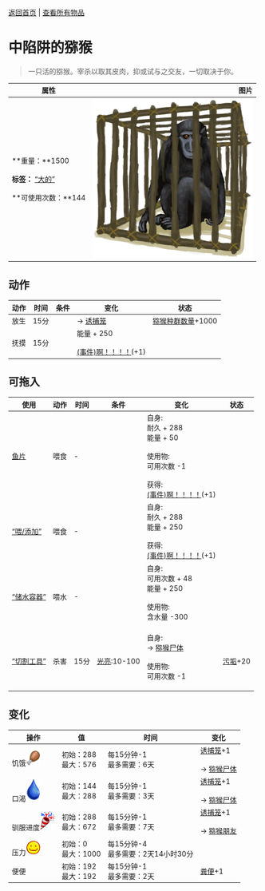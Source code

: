 [返回首页](index.md)   |  [查看所有物品](object.md)
# 中陷阱的猕猴  
> 一只活的猕猴。宰杀以取其皮肉，抑或试与之交友，一切取决于你。  
  
  属性  |   图片   
 ----  |  ----:   
 **重量：**1500<br><br>**标签：**	[“大的”](tag_Large.md)<br><br>**可使用次数：**144  |  ![](Sprite/CageMacaque.png)   
  
## 动作  
动作  |  时间  |  条件  |  变化  |  状态  
----  |  ----  |  ----  |  ----  |  ----  
放生  |  15分  |    |  → [诱捕笼](CageTrap.md)<br>  |  [猕猴种群数量](Pop_Macaque.md)+1000  
抚摸  |  15分  |    |  能量 + 250<br><br>[(事件)啊！！！！](Event_MacaqueFriendAnger.md)(+1)  |    
## 可拖入  
使用  |  动作  |  时间  |  条件  |  变化  |  状态  
----  |  ----  |  ----  |  ----  |  ----  |  ----  
[鱼片](FishSlices.md)  |  喂食  |  -  |    |  自身:<br>耐久 + 288<br>能量 + 50<br><br>使用物:<br>可用次数  -1<br><br>获得:<br>[(事件)啊！！！！](Event_MacaqueFriendAnger.md)(+1)<br>  |    
[“喂/添加”](tag_Feed.md)  |  喂食  |  -  |    |  自身:<br>耐久 + 288<br>能量 + 250<br><br>获得:<br>[(事件)啊！！！！](Event_MacaqueFriendAnger.md)(+1)<br>  |    
[“储水容器”](tag_WaterContainer.md)  |  喂水  |  -  |    |  自身:<br>可用次数 + 48<br>能量 + 250<br><br>使用物:<br>含水量  -300<br><br>  |    
[“切割工具”](tag_Cutter.md)  |  杀害  |  15分  |  [光亮](Light.md):10-100  |  自身:<br>→ [猕猴尸体](MacaqueCarcass.md)<br><br>使用物:<br>可用次数  -1<br><br>  |  [污垢](Filth.md)+20  
## 变化  
操作  |  值  |  时间  |  变化  
----  |  ----  |  ----  |  ----  
饥饿<img decoding="async" src="Sprite/Hunger.png" style="width:30px;">  |  初始：288<br>最大：576  |  每15分钟-1<br>最多需要：6天  |  [诱捕笼](CageTrap.md)+1 <br><br>→ [猕猴尸体](MacaqueCarcass.md)  
口渴<img decoding="async" src="Sprite/Thirst.png" style="width:30px;">  |  初始：144<br>最大：288  |  每15分钟-1<br>最多需要：3天  |  [诱捕笼](CageTrap.md)+1 <br><br>→ [猕猴尸体](MacaqueCarcass.md)  
驯服进度<img decoding="async" src="Sprite/Entertainment.png" style="width:30px;">  |  初始：288<br>最大：672  |  每15分钟-1<br>最多需要：7天  |  [诱捕笼](CageTrap.md)+1 <br><br>→ [猕猴朋友](MacaqueFriend.md)  
压力<img decoding="async" src="Sprite/Content.png" style="width:30px;">  |  初始：0<br>最大：1000  |  每15分钟-4<br>最多需要：2天14小时30分  |    
便便  |  初始：192<br>最大：192  |  每15分钟-1<br>最多需要：2天  |  [粪便](Manure.md)+1   
